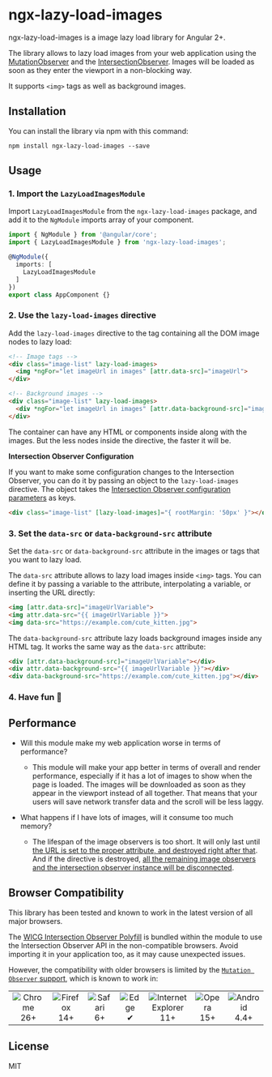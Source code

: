 # ngx-lazy-load-images

ngx-lazy-load-images is a image lazy load library for Angular 2+.

The library allows to lazy load images from your web application using the [MutationObserver](https://developer.mozilla.org/en/docs/Web/API/MutationObserver) and the [IntersectionObserver](https://developer.mozilla.org/en/docs/Web/API/IntersectionObserver). Images will be loaded as soon as they enter the viewport in a non-blocking way.

It supports `<img>` tags as well as background images.


## Installation
You can install the library via npm with this command:
```
npm install ngx-lazy-load-images --save
```


## Usage

### 1. Import the `LazyLoadImagesModule`

Import `LazyLoadImagesModule` from the `ngx-lazy-load-images` package, and add it to the `NgModule` imports array of your component.

```typescript
import { NgModule } from '@angular/core';
import { LazyLoadImagesModule } from 'ngx-lazy-load-images';

@NgModule({
  imports: [
    LazyLoadImagesModule
  ]
})
export class AppComponent {}
```

### 2. Use the `lazy-load-images` directive

Add the `lazy-load-images` directive to the tag containing all the DOM image nodes to lazy load:

```html
<!-- Image tags -->
<div class="image-list" lazy-load-images>
  <img *ngFor="let imageUrl in images" [attr.data-src]="imageUrl">
</div>

<!-- Background images -->
<div class="image-list" lazy-load-images>
  <div *ngFor="let imageUrl in images" [attr.data-background-src]="imageUrl"></div>
</div>
```

The container can have any HTML or components inside along with the images. But the less nodes inside the directive, the faster it will be.

**Intersection Observer Configuration**

If you want to make some configuration changes to the Intersection Observer, you can do it by passing an object to the `lazy-load-images` directive. The object takes the [Intersection Observer configuration parameters](https://developer.mozilla.org/en-US/docs/Web/API/Intersection_Observer_API#Intersection_observer_options) as keys.

  ```html
  <div class="image-list" [lazy-load-images]="{ rootMargin: '50px' }"></div>
  ```

### 3. Set the `data-src` or `data-background-src` attribute

Set the `data-src` or `data-background-src` attribute in the images or tags that you want to lazy load.

The `data-src` attribute allows to lazy load images inside `<img>` tags. You can define it by passing a variable to the attribute, interpolating a variable, or inserting the URL directly:

```html
<img [attr.data-src]="imageUrlVariable">
<img attr.data-src="{{ imageUrlVariable }}">
<img data-src="https://example.com/cute_kitten.jpg">
```

The `data-background-src` attribute lazy loads background images inside any HTML tag. It works the same way as the `data-src` attribute:

```html
<div [attr.data-background-src]="imageUrlVariable"></div>
<div attr.data-background-src="{{ imageUrlVariable }}"></div>
<div data-background-src="https://example.com/cute_kitten.jpg"></div>
```

### 4. Have fun  🎉

## Performance

- Will this module make my web application worse in terms of performance?
  - This module will make your app better in terms of overall and render performance, especially if it has a lot of images to show when the page is loaded. The images will be downloaded as soon as they appear in the viewport instead of all together. That means that your users will save network transfer data and the scroll will be less laggy.

- What happens if I have lots of images, will it consume too much memory?
  - The lifespan of the image observers is too short. It will only last until [the URL is set to the proper attribute, and destroyed right after that](https://github.com/jesusbotella/ngx-lazy-load-images/blob/master/src/lib/src/ngx-lazy-load-images.directive.ts#L82). And if the directive is destroyed, [all the remaining image observers and the intersection observer instance will be disconnected](https://github.com/jesusbotella/ngx-lazy-load-images/blob/master/src/lib/src/ngx-lazy-load-images.directive.ts#L38).


## Browser Compatibility

This library has been tested and known to work in the latest version of all major browsers.

The [WICG Intersection Observer Polyfill](https://github.com/WICG/IntersectionObserver/tree/gh-pages/polyfill) is bundled within the module to use the Intersection Observer API in the non-compatible browsers. Avoid importing it in your application too, as it may cause unexpected issues.

However, the compatibility with older browsers is limited by the [`Mutation Observer` support](https://caniuse.com/#feat=mutationobserver), which is known to work in:

<table>
  <tr>
    <td align="center">
      <img src="https://raw.github.com/alrra/browser-logos/39.2.2/src/chrome/chrome_48x48.png" alt="Chrome"><br>
      26+
    </td>
    <td align="center">
      <img src="https://raw.github.com/alrra/browser-logos/39.2.2/src/firefox/firefox_48x48.png" alt="Firefox"><br>
      14+
    </td>
    <td align="center">
      <img src="https://raw.github.com/alrra/browser-logos/39.2.2/src/safari/safari_48x48.png" alt="Safari"><br>
      6+
    </td>
    <td align="center">
      <img src="https://raw.github.com/alrra/browser-logos/39.2.2/src/edge/edge_48x48.png" alt="Edge"><br>
      ✔
    </td>
    <td align="center">
      <img src="https://raw.github.com/alrra/browser-logos/39.2.2/src/archive/internet-explorer_7-8/internet-explorer_7-8_48x48.png" alt="Internet Explorer"><br>
    11+
    </td>
    <td align="center">
      <img src="https://raw.github.com/alrra/browser-logos/39.2.2/src/opera/opera_48x48.png" alt="Opera"><br>
      15+
    </td>
    <td align="center">
      <img src="https://raw.github.com/alrra/browser-logos/39.2.2/src/android/android_48x48.png" alt="Android"><br>
      4.4+
    </td>
  </tr>
</table>

## License

MIT
